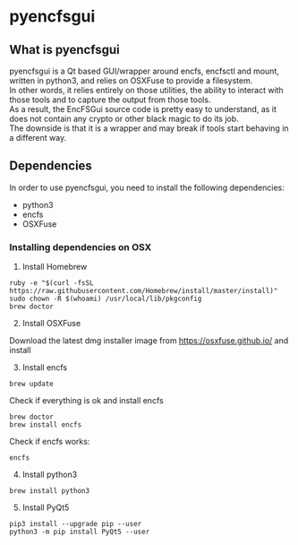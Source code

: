 # pyencfsgui

## What is pyencfsgui 

pyencfsgui is a Qt based GUI/wrapper around encfs, encfsctl and mount, written in python3, and relies on OSXFuse to provide a filesystem.<br>
In other words, it relies entirely on those utilities, the ability to interact with those tools and to capture the output from those tools.<br>
As a result, the EncFSGui source code is pretty easy to understand, as it does not contain any crypto or other black magic to do its job.<br>
The downside is that it is a wrapper and may break if tools start behaving in a different way.<br>

## Dependencies

In order to use pyencfsgui, you need to install the following dependencies:

- python3
- encfs
- OSXFuse


### Installing dependencies on OSX

1. Install Homebrew

  ```
  ruby -e "$(curl -fsSL https://raw.githubusercontent.com/Homebrew/install/master/install)"
  sudo chown -R $(whoami) /usr/local/lib/pkgconfig
  brew doctor
  ```

2. Install OSXFuse

  Download the latest dmg installer image from https://osxfuse.github.io/ and install


3. Install encfs

  ```
  brew update
  ``` 

 Check if everything is ok and install encfs

  ```
  brew doctor
  brew install encfs
  ```

  Check if encfs works:
  ```
  encfs    
  ```

4. Install python3
  ```
  brew install python3
  ```

5. Install PyQt5
  ```
  pip3 install --upgrade pip --user
  python3 -m pip install PyQt5 --user
  ```
